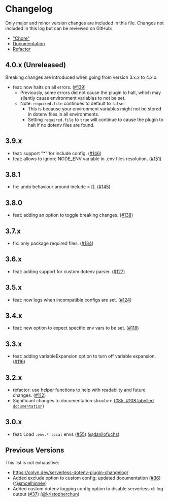 # Changelog

Only major and minor version changes are included in this file. Changes not
included in this log but can be reviewed on GitHub:

* ["Chore"](https://github.com/neverendingqs/serverless-dotenv-plugin/pulls?q=+is%3Apr+label%3Achore+)
* [Documentation](https://github.com/neverendingqs/serverless-dotenv-plugin/pulls?q=+is%3Apr+label%3Adocumentation)
* [Refactor](https://github.com/neverendingqs/serverless-dotenv-plugin/pulls?q=label%3Arefactor+is%3Apr)

## 4.0.x (Unreleased)

Breaking changes are introduced when going from version 3.x.x to 4.x.x:

* feat: now halts on all errors. ([#139](https://github.com/neverendingqs/serverless-dotenv-plugin/pull/139))
  * Previously, some errors did not cause the plugin to halt, which may silently cause environment variables to not be set.
  * Note: `required.file` continues to default to `false`.
    * This is because your environment variables might not be stored in dotenv files in all environments.
    * Setting `required.file` to `true` will continue to cause the plugin to halt if no dotenv files are found.

## 3.9.x

* feat: support "*" for include config. ([#146](https://github.com/neverendingqs/serverless-dotenv-plugin/pull/146))
* feat: allows to ignore NODE_ENV variable in .env files resolution. ([#151](https://github.com/neverendingqs/serverless-dotenv-plugin/pull/151))

## 3.8.1

* fix: undo behaviour around include = []. ([#145](https://github.com/neverendingqs/serverless-dotenv-plugin/pull/145))

## 3.8.0

* feat: adding an option to toggle breaking changes. ([#138](https://github.com/neverendingqs/serverless-dotenv-plugin/pull/138))

## 3.7.x

* fix: only package required files. ([#134](https://github.com/neverendingqs/serverless-dotenv-plugin/pull/134))

## 3.6.x

* feat: adding support for custom dotenv parser. ([#127](https://github.com/neverendingqs/serverless-dotenv-plugin/pull/127))

## 3.5.x

* feat: now logs when incompatible configs are set. ([#124](https://github.com/neverendingqs/serverless-dotenv-plugin/pull/124))

## 3.4.x

* feat: new option to expect specific env vars to be set. ([#118](https://github.com/neverendingqs/serverless-dotenv-plugin/pull/118))

## 3.3.x

* feat: adding variableExpansion option to turn off variable expansion. ([#116](https://github.com/neverendingqs/serverless-dotenv-plugin/pull/116))

## 3.2.x

* refactor: use helper functions to help with readabilty and future changes. ([#112](https://github.com/neverendingqs/serverless-dotenv-plugin/pull/112))
* Significant changes to documentation structure ([#85..#108 labelled `documentation`](https://github.com/neverendingqs/serverless-dotenv-plugin/pulls?q=is%3Apr+label%3Adocumentation+closed%3A2021-02-06..2021-02-07+))

## 3.0.x

* feat: Load `.env.*.local` envs ([#55](https://github.com/neverendingqs/serverless-dotenv-plugin/pull/55)) ([@danilofuchs](https://github.com/danilofuchs))

## Previous Versions

This list is not exhaustive:

* https://colyn.dev/serverless-dotenv-plugin-changelog/
* Added exclude option to custom config; updated documentation ([#36](https://github.com/neverendingqs/serverless-dotenv-plugin/pull/36)) ([@smcelhinney](https://github.com/smcelhinney))
* Added custom dotenv logging config option to disable serverless cli log output ([#37](https://github.com/neverendingqs/serverless-dotenv-plugin/pull/37)) ([@kristopherchun](https://github.com/kristopherchun))
